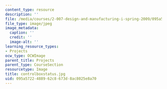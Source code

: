```yaml
---
content_type: resource
description: ''
file: /media/courses/2-007-design-and-manufacturing-i-spring-2009/095a5722488962c8673d8ac8025e8a70_controlboxstatus.jpg
file_type: image/jpeg
image_metadata:
  caption: ''
  credit: ''
  image-alt: ''
learning_resource_types:
- Projects
ocw_type: OCWImage
parent_title: Projects
parent_type: CourseSection
resourcetype: Image
title: controlboxstatus.jpg
uid: 095a5722-4889-62c8-673d-8ac8025e8a70
---
```

